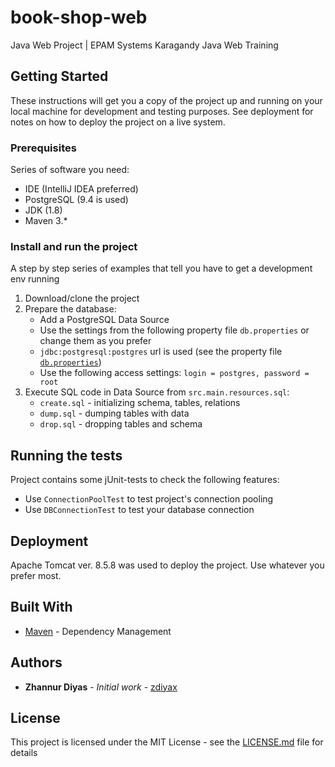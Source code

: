 # book-shop-web

Java Web Project | EPAM Systems Karagandy Java Web Training

## Getting Started

These instructions will get you a copy of the project up and running on your local machine for development and testing purposes. See deployment for notes on how to deploy the project on a live system.

### Prerequisites

Series of software you need:
* IDE (IntelliJ IDEA preferred)
* PostgreSQL (9.4 is used)
* JDK (1.8)
* Maven 3.*

### Install and run the project

A step by step series of examples that tell you have to get a development env running

1. Download/clone the project
2. Prepare the database:
    * Add a PostgreSQL Data Source 
    * Use the settings from the following property file `db.properties` or change them as you prefer
    * `jdbc:postgresql:postgres` url is used (see the property file [`db.properties`](https://github.com/zdiyax/book-shop-web/blob/master/src/main/resources/db.properties))
    * Use the following access settings: `login = postgres, password = root`
3. Execute SQL code in Data Source from `src.main.resources.sql`:
    * `create.sql` - initializing schema, tables, relations
    * `dump.sql` - dumping tables with data
    * `drop.sql` - dropping tables and schema

## Running the tests

Project contains some jUnit-tests to check the following features:
* Use `ConnectionPoolTest` to test project's connection pooling
* Use `DBConnectionTest` to test your database connection


## Deployment

Apache Tomcat ver. 8.5.8 was used to deploy the project. Use whatever you prefer most.

## Built With

* [Maven](https://maven.apache.org/) - Dependency Management


## Authors

* **Zhannur Diyas** - *Initial work* - [zdiyax](https://github.com/zdiyax)


## License

This project is licensed under the MIT License - see the [LICENSE.md](LICENSE.md) file for details

